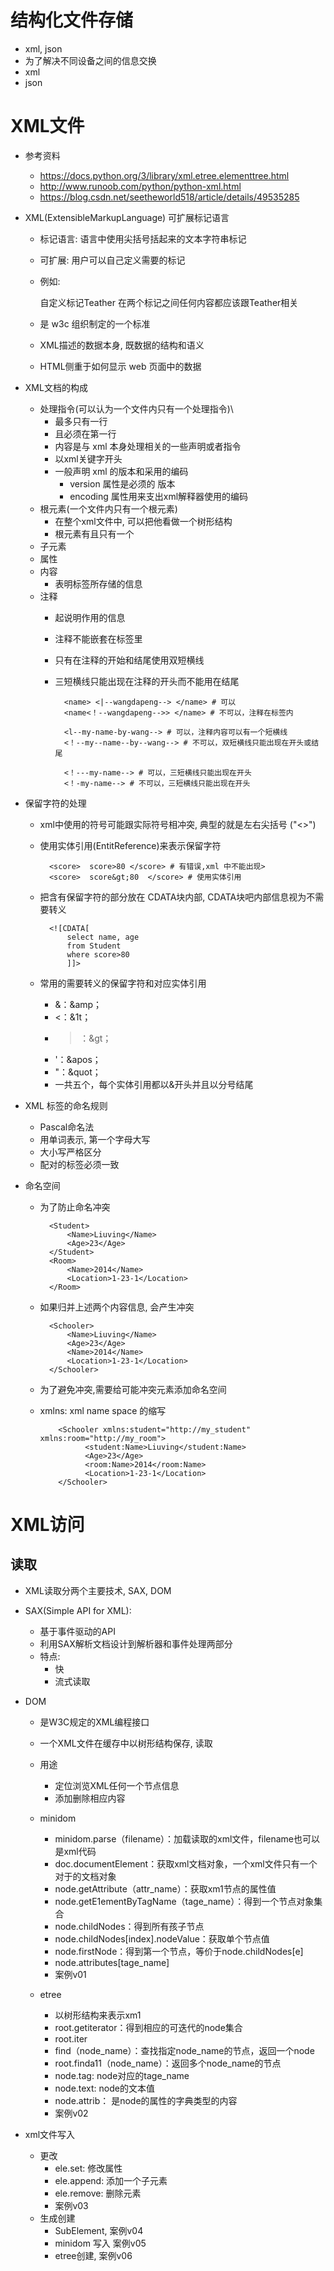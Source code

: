 
# 结构化文件存储
- xml, json
- 为了解决不同设备之间的信息交换
- xml
- json

# XML文件
-  参考资料
    - https://docs.python.org/3/library/xml.etree.elementtree.html
    - http://www.runoob.com/python/python-xml.html
    - https://blog.csdn.net/seetheworld518/article/details/49535285
    
- XML(ExtensibleMarkupLanguage) 可扩展标记语言
    - 标记语言: 语言中使用尖括号括起来的文本字符串标记
    - 可扩展: 用户可以自己定义需要的标记
    - 例如:  
        
        <Teather>
            自定义标记Teather
            在两个标记之间任何内容都应该跟Teather相关
        </Teather>
    - 是 w3c 组织制定的一个标准
    - XML描述的数据本身, 既数据的结构和语义
    - HTML侧重于如何显示 web 页面中的数据
    

- XML文档的构成
    - 处理指令(可以认为一个文件内只有一个处理指令)\
        - 最多只有一行
        - 且必须在第一行
        - 内容是与 xml 本身处理相关的一些声明或者指令
        - 以xml关键字开头
        - 一般声明 xml 的版本和采用的编码
            - version 属性是必须的  版本
            - encoding 属性用来支出xml解释器使用的编码
    - 根元素(一个文件内只有一个根元素)
        - 在整个xml文件中, 可以把他看做一个树形结构
        - 根元素有且只有一个
    - 子元素
    - 属性
    - 内容
        - 表明标签所存储的信息
    - 注释
        - 起说明作用的信息
        - 注释不能嵌套在标签里
        - 只有在注释的开始和结尾使用双短横线
        - 三短横线只能出现在注释的开头而不能用在结尾
        
                <name> <|--wangdapeng--> </name> # 可以
                <name<！--wangdapeng-->> </name> # 不可以，注释在标签内
                
                <l--my-name-by-wang--> # 可以，注释内容可以有一个短横线
                <！--my--name--by--wang--> # 不可以，双短横线只能出现在开头或结尾
                 
                <！---my-name--> # 可以，三短横线只能出现在开头
                <！-my-name--> # 不可以，三短横线只能出现在开头

- 保留字符的处理
    - xml中使用的符号可能跟实际符号相冲突, 典型的就是左右尖括号 ("<>")
    - 使用实体引用(EntitReference)来表示保留字符
            
            <score>  score>80 </score> # 有错误,xml 中不能出现>
            <score>  score&gt;80  </score> # 使用实体引用
            
    - 把含有保留字符的部分放在 CDATA块内部, CDATA块吧内部信息视为不需要转义
            
            <![CDATA[
                select name, age
                from Student
                where score>80
                ]]>
    
    - 常用的需要转义的保留字符和对应实体引用
        - &：&amp；
        - <：&1t；
        - >：&gt；
        - '：&apos；
        - "：&quot；
        - 一共五个，每个实体引用都以&开头并且以分号结尾
 
- XML 标签的命名规则   
    - Pascal命名法
    - 用单词表示, 第一个字母大写
    - 大小写严格区分
    - 配对的标签必须一致  
  
- 命名空间
    - 为了防止命名冲突
    
            <Student>
                <Name>Liuving</Name>
                <Age>23</Age>
            </Student>
            <Room>  
                <Name>2014</Name>
                <Location>1-23-1</Location>
            </Room>
    
    - 如果归并上述两个内容信息, 会产生冲突   
      
            <Schooler>
                <Name>Liuving</Name>
                <Age>23</Age>          
                <Name>2014</Name>
                <Location>1-23-1</Location>
            </Schooler>
    
    - 为了避免冲突,需要给可能冲突元素添加命名空间
    - xmlns: xml name space 的缩写
    
              <Schooler xmlns:student="http://my_student" xmlns:room="http://my_room">
                    <student:Name>Liuving</student:Name>
                    <Age>23</Age>          
                    <room:Name>2014</room:Name>
                    <Location>1-23-1</Location>
              </Schooler>
    

# XML访问

## 读取
- XML读取分两个主要技术, SAX, DOM
- SAX(Simple API for XML):
    - 基于事件驱动的API
    - 利用SAX解析文档设计到解析器和事件处理两部分
    - 特点:
        - 快
        - 流式读取

- DOM
    - 是W3C规定的XML编程接口
    - 一个XML文件在缓存中以树形结构保存, 读取
    - 用途
        - 定位浏览XML任何一个节点信息
        - 添加删除相应内容
        
    - minidom
        - minidom.parse（filename）：加载读取的xml文件，filename也可以是xml代码
        - doc.documentElement：获取xml文档对象，一个xml文件只有一个对于的文档对象
        - node.getAttribute（attr_name）：获取xm1节点的属性值
        - node.getE1ementByTagName（tage_name）：得到一个节点对象集合
        - node.childNodes：得到所有孩子节点
        - node.childNodes[index].nodeValue：获取单个节点值
        - node.firstNode：得到第一个节点，等价于node.childNodes[e]
        - node.attributes[tage_name]
        - 案例v01
        
    - etree
        - 以树形结构来表示xm1
        - root.getiterator：得到相应的可迭代的node集合
        - root.iter
        - find（node_name）：查找指定node_name的节点，返回一个node
        - root.finda11（node_name）：返回多个node_name的节点
        - node.tag: node对应的tage_name
        - node.text: node的文本值
        - node.attrib： 是node的属性的字典类型的内容
        - 案例v02

- xml文件写入
    - 更改
        - ele.set: 修改属性
        - ele.append: 添加一个子元素
        - ele.remove: 删除元素
        - 案例v03    
    - 生成创建
        - SubElement, 案例v04
        - minidom 写入 案例v05
        - etree创建, 案例v06